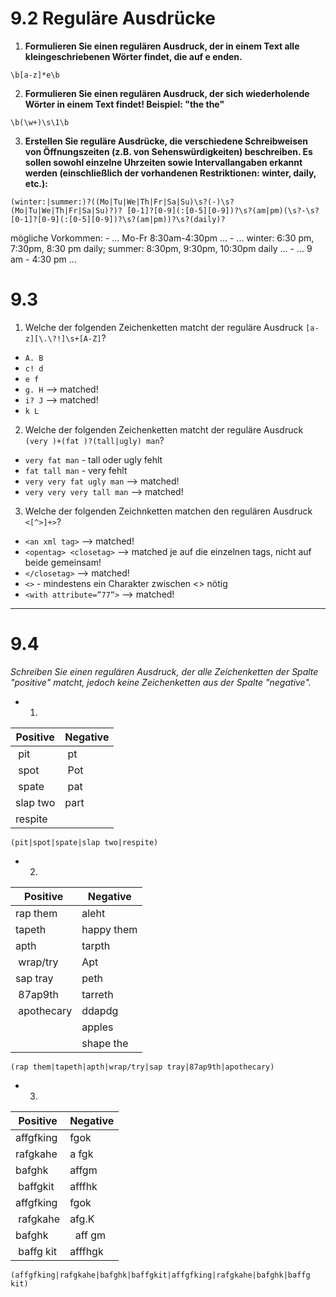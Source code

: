 
# 9.2 Reguläre Ausdrücke
1. **Formulieren Sie einen regulären Ausdruck, der in einem Text alle kleingeschriebenen Wörter findet, die auf e enden.**

  ``\b[a-z]*e\b``

2. **Formulieren Sie einen regulären Ausdruck, der sich wiederholende Wörter in einem Text findet! Beispiel: "the the"**

  ``\b(\w+)\s\1\b``

3. **Erstellen Sie reguläre Ausdrücke, die verschiedene Schreibweisen von Öffnungszeiten (z.B. von Sehenswürdigkeiten) beschreiben. Es sollen sowohl einzelne Uhrzeiten sowie Intervallangaben erkannt werden (einschließlich der vorhandenen Restriktionen: winter, daily, etc.):**

  ``(winter:|summer:)?((Mo|Tu|We|Th|Fr|Sa|Su)\s?(-)\s?(Mo|Tu|We|Th|Fr|Sa|Su)?)? [0-1]?[0-9](:[0-5][0-9])?\s?(am|pm)(\s?-\s?[0-1]?[0-9](:[0-5][0-9])?\s?(am|pm))?\s?(daily)?``

mögliche Vorkommen:
    - ... Mo-Fr 8:30am-4:30pm ...
    - ... winter: 6:30 pm, 7:30pm, 8:30 pm daily; summer: 8:30pm, 9:30pm, 10:30pm daily ...
    - ... 9 am - 4:30 pm ...

# 9.3
1. Welche der folgenden Zeichenketten matcht der reguläre Ausdruck ``[a-z][\.\?!]\s+[A-Z]``?
 * ``A. B``
 * ``c! d``
 * ``e f``
 * ``g. H`` --> matched!
 * ``i? J`` --> matched!
 * ``k L``

2. Welche der folgenden Zeichenketten matcht der reguläre Ausdruck ``(very )+(fat )?(tall|ugly) man``?
 * ``very fat man`` - tall oder ugly fehlt
 * ``fat tall man`` - very fehlt
 * ``very very fat ugly man`` --> matched!
 * ``very very very tall man`` --> matched!

3. Welche der folgenden Zeichnketten matchen den regulären Ausdruck ``<[^>]+>``?
 * ``<an xml tag>`` --> matched!
 * ``<opentag> <closetag>`` --> matched je auf die einzelnen tags, nicht auf beide gemeinsam!
 * ``</closetag>`` --> matched!
 * ``<>`` - mindestens ein Charakter zwischen <> nötig
 * ``<with attribute=”77”>`` --> matched!

---
# 9.4
*Schreiben Sie einen regulären Ausdruck, der alle Zeichenketten der Spalte "positive" matcht, jedoch keine Zeichenketten aus der Spalte "negative".*

* 1.

| Positive | Negative |
| -------- | -------- |
| pit      | pt |
| spot     | Pot |
| spate    | pat |
| slap two | part |
| respite  |   |

 ``(pit|spot|spate|slap two|respite)``

* 2.

| Positive | Negative |
| -------- | -------- |
| rap them | aleht |
| tapeth   | happy them |
| apth     | tarpth |
| wrap/try | Apt |
| sap tray | peth |
| 87ap9th  | tarreth |
| apothecary | ddapdg |
|          | apples |
|          | shape the |

``(rap them|tapeth|apth|wrap/try|sap tray|87ap9th|apothecary)``

* 3.

| Positive | Negative |
| -------- | -------- |
| affgfking | fgok |
| rafgkahe | a fgk |
| bafghk   | affgm |
| baffgkit | afffhk |
| affgfking | fgok |
| rafgkahe | afg.K |
| bafghk   |  aff gm |
| baffg kit | afffhgk |

``(affgfking|rafgkahe|bafghk|baffgkit|affgfking|rafgkahe|bafghk|baffg kit)``
